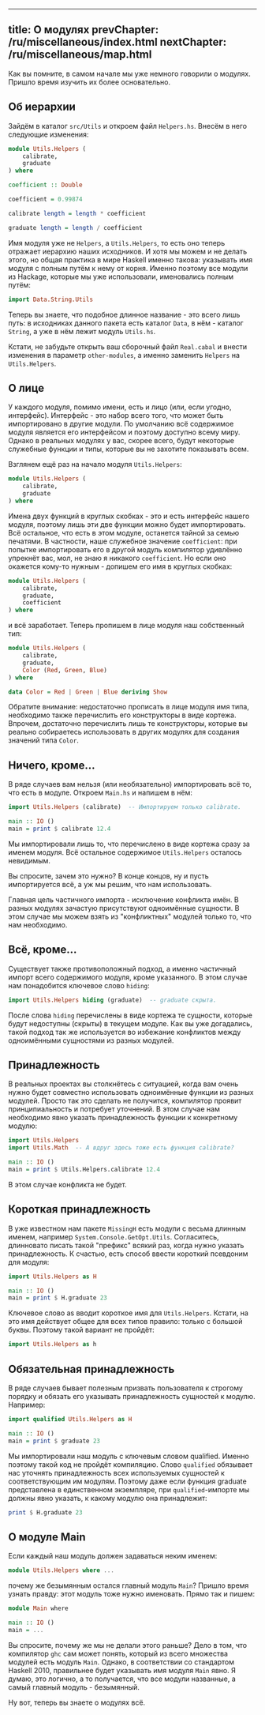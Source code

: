 ----
title: О модулях
prevChapter: /ru/miscellaneous/index.html
nextChapter: /ru/miscellaneous/map.html
----

Как вы помните, в самом начале мы уже немного говорили о модулях. Пришло время изучить их более основательно.

## Об иерархии

Зайдём в каталог `src/Utils` и откроем файл `Helpers.hs`. Внесём в него следующие изменения:
 
```haskell
module Utils.Helpers (
    calibrate,
    graduate
) where

coefficient :: Double

coefficient = 0.99874

calibrate length = length * coefficient

graduate length = length / coefficient
```

Имя модуля уже не `Helpers`, а `Utils.Helpers`, то есть оно теперь отражает иерархию наших исходников. И хотя мы можем и не делать этого, но общая практика в мире Haskell именно такова: указывать имя модуля с полным путём к нему от корня. Именно поэтому все модули из Hackage, которые мы уже использовали, именовались полным путём:

```haskell
import Data.String.Utils
```

Теперь вы знаете, что подобное длинное название - это всего лишь путь: в исходниках данного пакета есть каталог `Data`, в нём - каталог `String`, а уже в нём лежит модуль `Utils.hs`.

Кстати, не забудьте открыть ваш сборочный файл `Real.cabal` и внести изменения в параметр `other-modules`, а именно заменить `Helpers` на `Utils.Helpers`.

## О лице

У каждого модуля, помимо имени, есть и лицо (или, если угодно, интерфейс). Интерфейс - это набор всего того, что может быть импортировано в другие модули. По умолчанию всё содержимое модуля является его интерфейсом и поэтому доступно всему миру. Однако в реальных модулях у вас, скорее всего, будут некоторые служебные функции и типы, которые вы не захотите показывать всем.

Взглянем ещё раз на начало модуля `Utils.Helpers`:

```haskell
module Utils.Helpers (
    calibrate,
    graduate
) where
```

Имена двух функций в круглых скобках - это и есть интерфейс нашего модуля, поэтому лишь эти две функции можно будет импортировать. Всё остальное, что есть в этом модуле, останется тайной за семью печатями. В частности, наше служебное значение `coefficient`: при попытке импортировать его в другой модуль компилятор удивлённо упрекнёт вас, мол, не знаю я никакого `coefficient`. Но если оно окажется кому-то нужным - допишем его имя в круглых скобках:

```haskell
module Utils.Helpers (
    calibrate,
    graduate,
    coefficient
) where
```

и всё заработает. Теперь пропишем в лице модуля наш собственный тип:

```haskell
module Utils.Helpers (
    calibrate,
    graduate,
    Color (Red, Green, Blue)
) where

data Color = Red | Green | Blue deriving Show
```

Обратите внимание: недостаточно прописать в лице модуля имя типа, необходимо также перечислить его конструкторы в виде кортежа. Впрочем, достаточно перечислить лишь те конструкторы, которые вы реально собираетесь использовать в других модулях для создания значений типа `Color`.

## Ничего, кроме...

В ряде случаев вам нельзя (или необязательно) импортировать всё то, что есть в модуле. Откроем `Main.hs` и напишем в нём:

```haskell
import Utils.Helpers (calibrate)  -- Импортируем только calibrate. 

main :: IO ()
main = print $ calibrate 12.4
```

Мы импортировали лишь то, что перечислено в виде кортежа сразу за именем модуля. Всё остальное содержимое `Utils.Helpers` осталось невидимым.

Вы спросите, зачем это нужно? В конце концов, ну и пусть импортируется всё, а уж мы решим, что нам использовать.

Главная цель частичного импорта - исключение конфликта имён. В разных модулях зачастую присутствуют одноимённые сущности. В этом случае мы можем взять из "конфликтных" модулей только то, что нам необходимо.

## Всё, кроме...

Существует также противоположный подход, а именно частичный импорт всего содержимого модуля, кроме указанного. В этом случае нам понадобится ключевое слово `hiding`:

```haskell
import Utils.Helpers hiding (graduate)  -- graduate скрыта.  
```

После слова `hiding` перечислены в виде кортежа те сущности, которые будут недоступны (скрыты) в текущем модуле. Как вы уже догадались, такой подход так же используется во избежание конфликтов между одноимёнными сущностями из разных модулей.

## Принадлежность

В реальных проектах вы столкнётесь с ситуацией, когда вам очень нужно будет совместно использовать одноимённые функции из разных модулей. Просто так это сделать не получится, компилятор проявит принципиальность и потребует уточнений. В этом случае нам необходимо явно указать принадлежность функции к конкретному модулю:

```haskell
import Utils.Helpers
import Utils.Math  -- А вдруг здесь тоже есть функция calibrate?

main :: IO ()
main = print $ Utils.Helpers.calibrate 12.4
```

В этом случае конфликта не будет.

## Короткая принадлежность

В уже известном нам пакете `MissingH` есть модули с весьма длинным именем, например `System.Console.GetOpt.Utils`. Согласитесь, длинновато писать такой "префикс" всякий раз, когда нужно указать принадлежность. К счастью, есть способ ввести короткий псевдоним для модуля:

```haskell
import Utils.Helpers as H

main :: IO ()
main = print $ H.graduate 23
```

Ключевое слово as вводит короткое имя для `Utils.Helpers`. Кстати, на это имя действует общее для всех типов правило: только с большой буквы. Поэтому такой вариант не пройдёт:

```haskell
import Utils.Helpers as h
```

## Обязательная принадлежность

В ряде случаев бывает полезным призвать пользователя к строгому порядку и обязать его указывать принадлежность сущностей к модулю. Например:

```haskell
import qualified Utils.Helpers as H 

main :: IO ()
main = print $ graduate 23
```

Мы импортировали наш модуль с ключевым словом qualified. Именно поэтому такой код не пройдёт компиляцию. Слово `qualified` обязывает нас уточнять принадлежность всех используемых сущностей к соответствующим им модулям. Поэтому даже если функция graduate представлена в единственном экземпляре, при `qualified`-импорте мы должны явно указать, к какому модулю она принадлежит:

```haskell
print $ H.graduate 23
```

## О модуле Main

Если каждый наш модуль должен задаваться неким именем:

```haskell
module Utils.Helpers where ...
```

почему же безымянным остался главный модуль `Main`? Пришло время узнать правду: этот модуль тоже нужно именовать. Прямо так и пишем:

```haskell
module Main where 

main :: IO ()
main = ...
```

Вы спросите, почему же мы не делали этого раньше? Дело в том, что компилятор `ghc` сам может понять, который из всего множества модулей есть модуль `Main`. Однако, в соответствии со стандартом Haskell 2010, правильнее будет указывать имя модуля `Main` явно. Я думаю, это логично, а то получается, что все модули названные, а самый главный модуль - безымянный.

Ну вот, теперь вы знаете о модулях всё.

